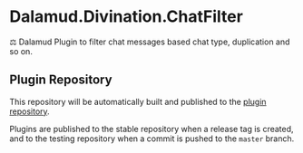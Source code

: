 # Dalamud.Divination.ChatFilter

⚖ Dalamud Plugin to filter chat messages based chat type, duplication and so on.

## Plugin Repository

This repository will be automatically built and published to the [plugin repository](https://github.com/SlashNephy/Dalamud.DivinationPluginRepo).

Plugins are published to the stable repository when a release tag is created, and to the testing repository when a commit is pushed to the `master` branch.
